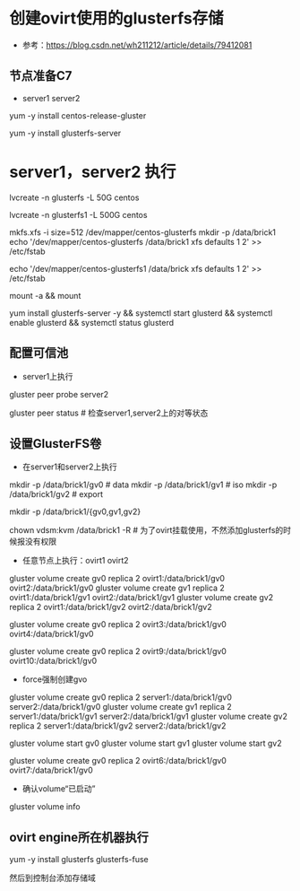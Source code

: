 # 创建ovirt使用的glusterfs存储

- 参考：https://blog.csdn.net/wh211212/article/details/79412081

## 节点准备C7

- server1 server2

 yum -y install centos-release-gluster

 yum -y install glusterfs-server

# server1，server2 执行
lvcreate -n glusterfs -L 50G centos


lvcreate -n glusterfs1 -L 500G centos

mkfs.xfs -i size=512 /dev/mapper/centos-glusterfs 
mkdir -p /data/brick1
echo '/dev/mapper/centos-glusterfs  /data/brick1 xfs defaults 1 2' >> /etc/fstab

echo '/dev/mapper/centos-glusterfs1  /data/brick xfs defaults 1 2' >> /etc/fstab

mount -a && mount

yum install glusterfs-server -y && systemctl start glusterd && systemctl enable glusterd && systemctl status glusterd

## 配置可信池

- server1上执行

gluster peer probe server2

gluster peer status # 检查server1,server2上的对等状态

## 设置GlusterFS卷

- 在server1和server2上执行

mkdir -p /data/brick1/gv0  # data
mkdir -p /data/brick1/gv1  # iso
mkdir -p /data/brick1/gv2  # export


mkdir -p /data/brick1/{gv0,gv1,gv2}

chown vdsm:kvm /data/brick1 -R # 为了ovirt挂载使用，不然添加glusterfs的时候报没有权限

- 任意节点上执行：ovirt1 ovirt2

gluster volume create gv0 replica 2 ovirt1:/data/brick1/gv0 ovirt2:/data/brick1/gv0
gluster volume create gv1 replica 2 ovirt1:/data/brick1/gv1 ovirt2:/data/brick1/gv1
gluster volume create gv2 replica 2 ovirt1:/data/brick1/gv2 ovirt2:/data/brick1/gv2


gluster volume create gv0 replica 2 ovirt3:/data/brick1/gv0 ovirt4:/data/brick1/gv0

gluster volume create gv0 replica 2 ovirt9:/data/brick1/gv0 ovirt10:/data/brick1/gv0


- force强制创建gvo 

gluster volume create gv0 replica 2 server1:/data/brick1/gv0 server2:/data/brick1/gv0
gluster volume create gv1 replica 2 server1:/data/brick1/gv1 server2:/data/brick1/gv1
gluster volume create gv2 replica 2 server1:/data/brick1/gv2 server2:/data/brick1/gv2

gluster volume start gv0
gluster volume start gv1
gluster volume start gv2

gluster volume create gv0 replica 2 ovirt6:/data/brick1/gv0 ovirt7:/data/brick1/gv0

- 确认volume“已启动”

gluster volume info

## ovirt engine所在机器执行

yum -y install glusterfs glusterfs-fuse

然后到控制台添加存储域